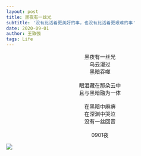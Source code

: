 ```yaml
---
layout: post
title: 黑夜有一丝光
subtitle: '没有比活着更美好的事，也没有比活着更艰难的事'
date: 2020-09-01
author: 王致强
tags: Life 
--- 
```



<center>
黑夜有一丝光<br>
乌云漫过<br>
黑暗吞噬
<br>
<br>
眼泪藏在那朵云中<br>
且与黑暗融为一体
<br>
<br>
在黑暗中麻痹<br>
在深渊中哭泣<br>
没有一丝回音
<br>
<br>
0901夜
</center>

![](https://tva1.sinaimg.cn/large/0081Kckwly1gkap0t7512j31400u01ky.jpg)
